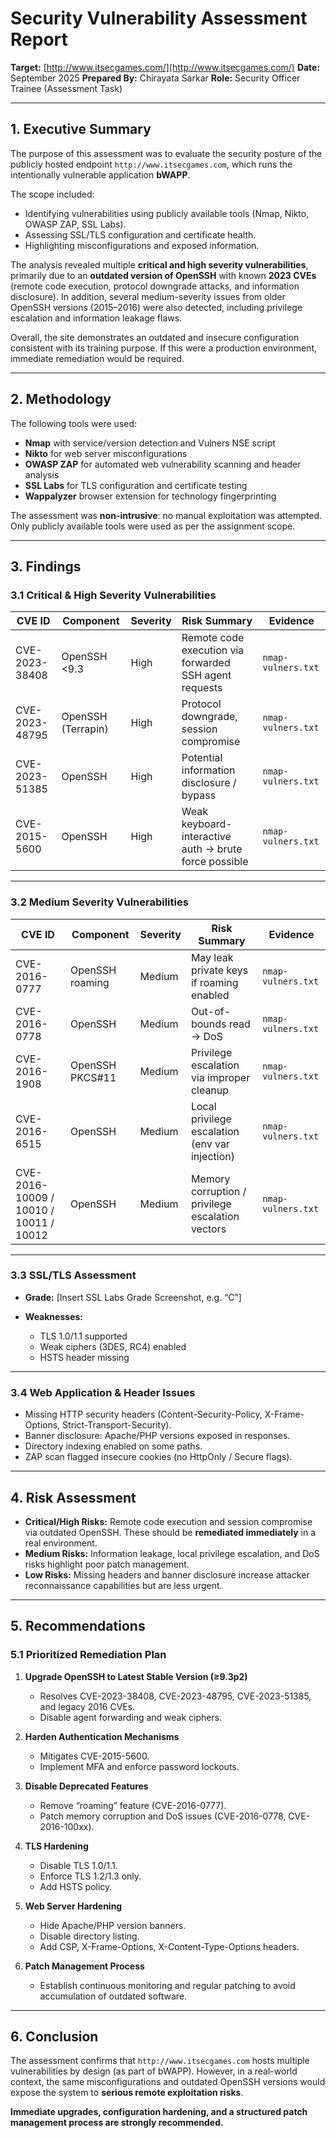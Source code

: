 # Security Vulnerability Assessment Report

**Target:** [http://www.itsecgames.com/](http://www.itsecgames.com/)
**Date:** September 2025
**Prepared By:** Chirayata Sarkar
**Role:** Security Officer Trainee (Assessment Task)

---

## 1. Executive Summary

The purpose of this assessment was to evaluate the security posture of the publicly hosted endpoint `http://www.itsecgames.com`, which runs the intentionally vulnerable application **bWAPP**.

The scope included:

* Identifying vulnerabilities using publicly available tools (Nmap, Nikto, OWASP ZAP, SSL Labs).
* Assessing SSL/TLS configuration and certificate health.
* Highlighting misconfigurations and exposed information.

The analysis revealed multiple **critical and high severity vulnerabilities**, primarily due to an **outdated version of OpenSSH** with known **2023 CVEs** (remote code execution, protocol downgrade attacks, and information disclosure). In addition, several medium-severity issues from older OpenSSH versions (2015–2016) were also detected, including privilege escalation and information leakage flaws.

Overall, the site demonstrates an outdated and insecure configuration consistent with its training purpose. If this were a production environment, immediate remediation would be required.

---

## 2. Methodology

The following tools were used:

* **Nmap** with service/version detection and Vulners NSE script
* **Nikto** for web server misconfigurations
* **OWASP ZAP** for automated web vulnerability scanning and header analysis
* **SSL Labs** for TLS configuration and certificate testing
* **Wappalyzer** browser extension for technology fingerprinting

The assessment was **non-intrusive**: no manual exploitation was attempted. Only publicly available tools were used as per the assignment scope.

---

## 3. Findings

### 3.1 Critical & High Severity Vulnerabilities

| CVE ID         | Component          | Severity | Risk Summary                                           | Evidence           |
| -------------- | ------------------ | -------- | ------------------------------------------------------ | ------------------ |
| CVE-2023-38408 | OpenSSH <9.3       | High     | Remote code execution via forwarded SSH agent requests | `nmap-vulners.txt` |
| CVE-2023-48795 | OpenSSH (Terrapin) | High     | Protocol downgrade, session compromise                 | `nmap-vulners.txt` |
| CVE-2023-51385 | OpenSSH            | High     | Potential information disclosure / bypass              | `nmap-vulners.txt` |
| CVE-2015-5600  | OpenSSH            | High     | Weak keyboard-interactive auth → brute force possible  | `nmap-vulners.txt` |

---

### 3.2 Medium Severity Vulnerabilities

| CVE ID                                 | Component       | Severity | Risk Summary                                     | Evidence           |
| -------------------------------------- | --------------- | -------- | ------------------------------------------------ | ------------------ |
| CVE-2016-0777                          | OpenSSH roaming | Medium   | May leak private keys if roaming enabled         | `nmap-vulners.txt` |
| CVE-2016-0778                          | OpenSSH         | Medium   | Out-of-bounds read → DoS                         | `nmap-vulners.txt` |
| CVE-2016-1908                          | OpenSSH PKCS#11 | Medium   | Privilege escalation via improper cleanup        | `nmap-vulners.txt` |
| CVE-2016-6515                          | OpenSSH         | Medium   | Local privilege escalation (env var injection)   | `nmap-vulners.txt` |
| CVE-2016-10009 / 10010 / 10011 / 10012 | OpenSSH         | Medium   | Memory corruption / privilege escalation vectors | `nmap-vulners.txt` |

---

### 3.3 SSL/TLS Assessment

* **Grade:** \[Insert SSL Labs Grade Screenshot, e.g. “C”]
* **Weaknesses:**

  * TLS 1.0/1.1 supported
  * Weak ciphers (3DES, RC4) enabled
  * HSTS header missing

---

### 3.4 Web Application & Header Issues

* Missing HTTP security headers (Content-Security-Policy, X-Frame-Options, Strict-Transport-Security).
* Banner disclosure: Apache/PHP versions exposed in responses.
* Directory indexing enabled on some paths.
* ZAP scan flagged insecure cookies (no HttpOnly / Secure flags).

---

## 4. Risk Assessment

* **Critical/High Risks:** Remote code execution and session compromise via outdated OpenSSH. These should be **remediated immediately** in a real environment.
* **Medium Risks:** Information leakage, local privilege escalation, and DoS risks highlight poor patch management.
* **Low Risks:** Missing headers and banner disclosure increase attacker reconnaissance capabilities but are less urgent.

---

## 5. Recommendations

### 5.1 Prioritized Remediation Plan

1. **Upgrade OpenSSH to Latest Stable Version (≥9.3p2)**

   * Resolves CVE-2023-38408, CVE-2023-48795, CVE-2023-51385, and legacy 2016 CVEs.
   * Disable agent forwarding and weak ciphers.

2. **Harden Authentication Mechanisms**

   * Mitigates CVE-2015-5600.
   * Implement MFA and enforce password lockouts.

3. **Disable Deprecated Features**

   * Remove “roaming” feature (CVE-2016-0777).
   * Patch memory corruption and DoS issues (CVE-2016-0778, CVE-2016-100xx).

4. **TLS Hardening**

   * Disable TLS 1.0/1.1.
   * Enforce TLS 1.2/1.3 only.
   * Add HSTS policy.

5. **Web Server Hardening**

   * Hide Apache/PHP version banners.
   * Disable directory listing.
   * Add CSP, X-Frame-Options, X-Content-Type-Options headers.

6. **Patch Management Process**

   * Establish continuous monitoring and regular patching to avoid accumulation of outdated software.

---

## 6. Conclusion

The assessment confirms that `http://www.itsecgames.com` hosts multiple vulnerabilities by design (as part of bWAPP). However, in a real-world context, the same misconfigurations and outdated OpenSSH versions would expose the system to **serious remote exploitation risks**.

**Immediate upgrades, configuration hardening, and a structured patch management process are strongly recommended.**




